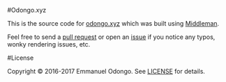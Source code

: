 #Odongo.xyz

This is the source code for [odongo.xyz][1] which was built using [Middleman][2].

Feel free to send a [pull request][3] or open an [issue][4] if you notice any typos, wonky rendering issues, etc.

#License

Copyright &copy; 2016-2017 Emmanuel Odongo. See [LICENSE][5] for details.

[1]: http://odongo.xyz
[2]: https://middlemanapp.com
[3]: https://github.com/Croccifixio/blog/pull/new/master
[4]: https://github.com/Croccifixio/blog/issues/new
[5]: https://github.com/Croccifixio/blog/blob/master/LICENSE.md
